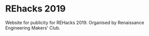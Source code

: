 # REhacks 2019
Website for publicity for REHacks 2019. Organised by Renaissance Engineering Makers' Club.
